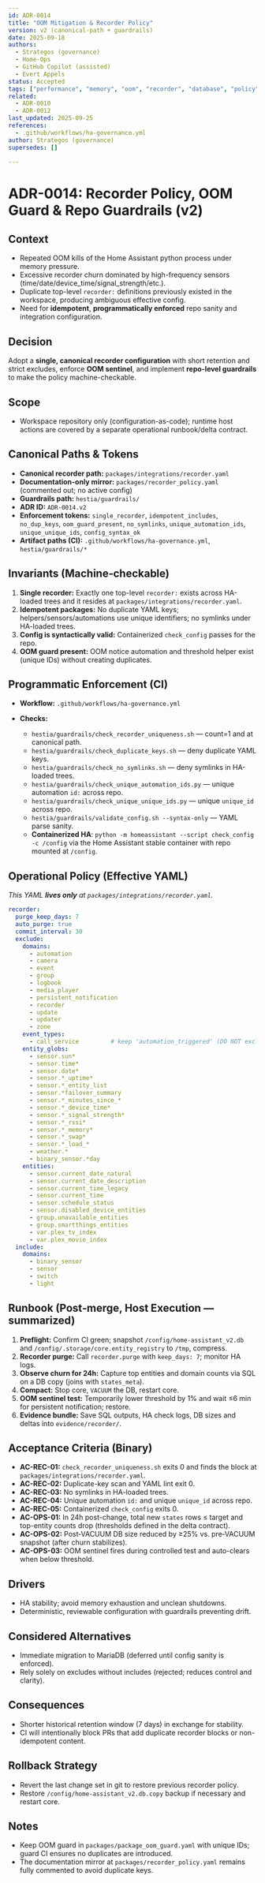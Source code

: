 ```yaml
---
id: ADR-0014
title: "OOM Mitigation & Recorder Policy"
version: v2 (canonical-path + guardrails)
date: 2025-09-18
authors:
  - Strategos (governance)
  - Home-Ops
  - GitHub Copilot (assisted)
  - Evert Appels
status: Accepted
tags: ["performance", "memory", "oom", "recorder", "database", "policy", "automation", "guardrails", "ci", "hestia", "configuration", "sql"]
related:
  - ADR-0010
  - ADR-0012
last_updated: 2025-09-25
references:
  - .github/workflows/ha-governance.yml
author: Strategos (governance)
supersedes: []

---
```


# ADR-0014: Recorder Policy, OOM Guard & Repo Guardrails (v2)

## Context

- Repeated OOM kills of the Home Assistant python process under memory pressure.
- Excessive recorder churn dominated by high-frequency sensors (time/date/device_time/signal_strength/etc.).
- Duplicate top-level `recorder:` definitions previously existed in the workspace, producing ambiguous effective config.
- Need for **idempotent**, **programmatically enforced** repo sanity and integration configuration.

## Decision

Adopt a **single, canonical recorder configuration** with short retention and strict excludes, enforce **OOM sentinel**, and implement **repo-level guardrails** to make the policy machine-checkable.

## Scope

- Workspace repository only (configuration-as-code); runtime host actions are covered by a separate operational runbook/delta contract.

## Canonical Paths & Tokens

- **Canonical recorder path:** `packages/integrations/recorder.yaml`
- **Documentation-only mirror:** `packages/recorder_policy.yaml` (commented out; no active config)
- **Guardrails path:** `hestia/guardrails/`
- **ADR ID:** `ADR-0014.v2`
- **Enforcement tokens:** `single_recorder`, `idempotent_includes`, `no_dup_keys`, `oom_guard_present`, `no_symlinks`, `unique_automation_ids`, `unique_unique_ids`, `config_syntax_ok`
- **Artifact paths (CI):** `.github/workflows/ha-governance.yml`, `hestia/guardrails/*`

## Invariants (Machine‑checkable)

1. **Single recorder:** Exactly one top-level `recorder:` exists across HA-loaded trees and it resides at `packages/integrations/recorder.yaml`.
2. **Idempotent packages:** No duplicate YAML keys; helpers/sensors/automations use unique identifiers; no symlinks under HA-loaded trees.
3. **Config is syntactically valid:** Containerized `check_config` passes for the repo.
4. **OOM guard present:** OOM notice automation and threshold helper exist (unique IDs) without creating duplicates.

## Programmatic Enforcement (CI)

- **Workflow:** `.github/workflows/ha-governance.yml`
- **Checks:**

  - `hestia/guardrails/check_recorder_uniqueness.sh` — count=1 and at canonical path.
  - `hestia/guardrails/check_duplicate_keys.sh` — deny duplicate YAML keys.
  - `hestia/guardrails/check_no_symlinks.sh` — deny symlinks in HA-loaded trees.
  - `hestia/guardrails/check_unique_automation_ids.py` — unique automation `id:` across repo.
  - `hestia/guardrails/check_unique_unique_ids.py` — unique `unique_id` across repo.
  - `hestia/guardrails/validate_config.sh --syntax-only` — YAML parse sanity.
  - **Containerized HA**: `python -m homeassistant --script check_config -c /config` via the Home Assistant stable container with repo mounted at `/config`.

## Operational Policy (Effective YAML)

*This YAML **lives only** at `packages/integrations/recorder.yaml`.*

```yaml
recorder:
  purge_keep_days: 7
  auto_purge: true
  commit_interval: 30
  exclude:
    domains:
      - automation
      - camera
      - event
      - group
      - logbook
      - media_player
      - persistent_notification
      - recorder
      - update
      - updater
      - zone
    event_types:
      - call_service         # keep 'automation_triggered' (DO NOT exclude)
    entity_globs:
      - sensor.sun*
      - sensor.time*
      - sensor.date*
      - sensor.*_uptime*
      - sensor.*_entity_list
      - sensor.*failover_summary
      - sensor.*_minutes_since_*
      - sensor.*_device_time*
      - sensor.*_signal_strength*
      - sensor.*_rssi*
      - sensor.*_memory*
      - sensor.*_swap*
      - sensor.*_load_*
      - weather.*
      - binary_sensor.*day
    entities:
      - sensor.current_date_natural
      - sensor.current_date_description
      - sensor.current_time_legacy
      - sensor.current_time
      - sensor.schedule_status
      - sensor.disabled_device_entities
      - group.unavailable_entities
      - group.smartthings_entities
      - var.plex_tv_index
      - var.plex_movie_index
  include:
    domains:
      - binary_sensor
      - sensor
      - switch
      - light
```

## Runbook (Post‑merge, Host Execution — summarized)

1. **Preflight:** Confirm CI green; snapshot `/config/home-assistant_v2.db` and `/config/.storage/core.entity_registry` to `/tmp`, compress.
2. **Recorder purge:** Call `recorder.purge` with `keep_days: 7`; monitor HA logs.
3. **Observe churn for 24h:** Capture top entities and domain counts via SQL on a DB copy (joins with `states_meta`).
4. **Compact:** Stop core, `VACUUM` the DB, restart core.
5. **OOM sentinel test:** Temporarily lower threshold by 1% and wait ≤6 min for persistent notification; restore.
6. **Evidence bundle:** Save SQL outputs, HA check logs, DB sizes and deltas into `evidence/recorder/`.

## Acceptance Criteria (Binary)

- **AC-REC-01:** `check_recorder_uniqueness.sh` exits 0 and finds the block at `packages/integrations/recorder.yaml`.
- **AC-REC-02:** Duplicate-key scan and YAML lint exit 0.
- **AC-REC-03:** No symlinks in HA-loaded trees.
- **AC-REC-04:** Unique automation `id:` and unique `unique_id` across repo.
- **AC-REC-05:** Containerized `check_config` exits 0.
- **AC-OPS-01:** In 24h post-change, total new `states` rows ≤ target and top-entity counts drop (thresholds defined in the delta contract).
- **AC-OPS-02:** Post‑VACUUM DB size reduced by ≥25% vs. pre‑VACUUM snapshot (after churn stabilizes).
- **AC-OPS-03:** OOM sentinel fires during controlled test and auto-clears when below threshold.

## Drivers

- HA stability; avoid memory exhaustion and unclean shutdowns.
- Deterministic, reviewable configuration with guardrails preventing drift.

## Considered Alternatives

- Immediate migration to MariaDB (deferred until config sanity is enforced).
- Rely solely on excludes without includes (rejected; reduces control and clarity).

## Consequences

- Shorter historical retention window (7 days) in exchange for stability.
- CI will intentionally block PRs that add duplicate recorder blocks or non-idempotent content.

## Rollback Strategy

- Revert the last change set in git to restore previous recorder policy.
- Restore `/config/home-assistant_v2.db.copy` backup if necessary and restart core.

## Notes

- Keep OOM guard in `packages/package_oom_guard.yaml` with unique IDs; guard CI ensures no duplicates are introduced.
- The documentation mirror at `packages/recorder_policy.yaml` remains fully commented to avoid duplicate keys.
